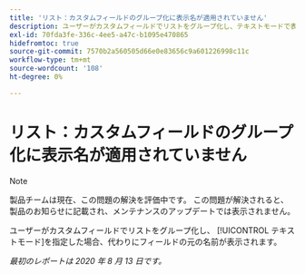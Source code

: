 ```yaml
---
title: 'リスト：カスタムフィールドのグループ化に表示名が適用されていません'
description: ユーザーがカスタムフィールドでリストをグループ化し、テキストモードで表示名を変更すると、代わりに元のフィールド名が表示されます。
exl-id: 70fda3fe-336c-4ee5-a47c-b1095e470865
hidefromtoc: true
source-git-commit: 7570b2a560505d66e0e83656c9a601226998c11c
workflow-type: tm+mt
source-wordcount: '108'
ht-degree: 0%

---
```


# リスト：カスタムフィールドのグループ化に表示名が適用されていません

>[!NOTE]
>
>製品チームは現在、この問題の解決を評価中です。 この問題が解決されると、製品のお知らせに記載され、メンテナンスのアップデートでは表示されません。

ユーザーがカスタムフィールドでリストをグループ化し、 [!UICONTROL テキストモード]を指定した場合、代わりにフィールドの元の名前が表示されます。

_最初のレポートは 2020 年 8 月 13 日です。_
